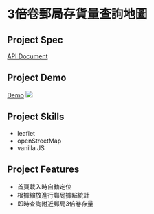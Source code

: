 # 3倍卷郵局存貨量查詢地圖
## Project Spec
[API Document](https://data.gov.tw/dataset/127751)
## Project Demo
[Demo](https://xxxxtim.github.io/threePlusTicket_map)
![](https://i.imgur.com/0KXrCvq.png)
## Project Skills
* leaflet
* openStreetMap
* vanilla JS 
## Project Features
* 首頁載入時自動定位
* 根據縮放進行郵局據點統計
* 即時查詢附近郵局3倍卷存量